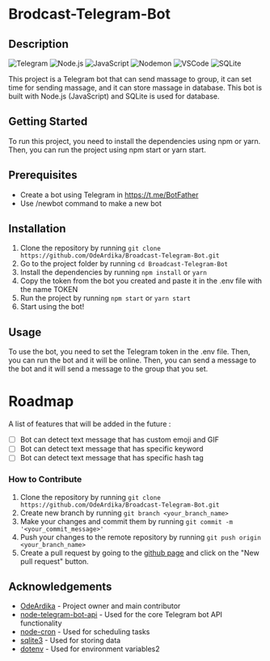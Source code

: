 # Brodcast-Telegram-Bot

## Description

![Telegram](https://img.shields.io/badge/Telegram-blue?style=flat&logo=telegram)
![Node.js](https://img.shields.io/badge/-Node.js-informational?style=flat&logo=node.js&logoColor=white&color=339933)
![JavaScript](https://img.shields.io/badge/-JavaScript-informational?style=flat&logo=javascript&logoColor=white&color=yellow)
![Nodemon](https://img.shields.io/badge/-Nodemon-informational?style=flat&logo=nodemon&logoColor=white&color=ff6347)
![VSCode](https://img.shields.io/badge/-VSCode-informational?style=flat&logo=visual-studio-code&logoColor=white&color=007ACC)
![SQLite](https://img.shields.io/badge/-SQLite-informational?style=flat&logo=sqlite&logoColor=white&color=003B57)

This project is a Telegram bot that can send massage to group, it can set time for sending massage, and it can store massage in database. This bot is built with Node.js (JavaScript) and SQLite is used for database.

## Getting Started
To run this project, you need to install the dependencies using npm or yarn. Then, you can run the project using npm start or yarn start.

## Prerequisites
- Create a bot using Telegram in https://t.me/BotFather 
- Use /newbot command to make a new bot

## Installation
1. Clone the repository by running `git clone https://github.com/OdeArdika/Broadcast-Telegram-Bot.git`
2. Go to the project folder by running `cd Broadcast-Telegram-Bot`
3. Install the dependencies by running `npm install` or `yarn`
4. Copy the token from the bot you created and paste it in the .env file with the name TOKEN
5. Run the project by running `npm start` or `yarn start`
6. Start using the bot!

## Usage
To use the bot, you need to set the Telegram token in the .env file. Then, you can run the bot and it will be online. Then, you can send a message to the bot and it will send a message to the group that you set.

# Roadmap
A list of features that will be added in the future :

- [ ] Bot can detect text message that has custom emoji and GIF
- [ ] Bot can detect text message that has specific keyword
- [ ] Bot can detect text message that has specific hash tag

### How to Contribute
1. Clone the repository by running `git clone https://github.com/OdeArdika/Broadcast-Telegram-Bot.git`
2. Create new branch by running `git branch <your_branch_name>`
3. Make your changes and commit them by running `git commit -m '<your_commit_message>'`
4. Push your changes to the remote repository by running `git push origin <your_branch_name>`
5. Create a pull request by going to the [github page](https://github.com/OdeArdika/Broadcast-Telegram-Bot/pulls) and click on the "New pull request" button.

## Acknowledgements
- [OdeArdika](https://github.com/OdeArdika) - Project owner and main contributor
- [node-telegram-bot-api](https://github.com/yagop/node-telegram-bot-api) - Used for the core Telegram bot API functionality
- [node-cron](https://github.com/node-cron/node-cron) - Used for scheduling tasks
- [sqlite3](https://github.com/sqlite/sqlite) - Used for storing data
- [dotenv](https://github.com/motdotla/dotenv) - Used for environment variables2
